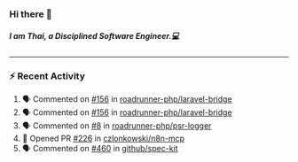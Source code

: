 ### Hi there 👋

##### I am Thai, a Disciplined Software Engineer.💻

---

### ⚡ Recent Activity
<!--START_SECTION:activity-->
1. 🗣 Commented on [#156](https://github.com/roadrunner-php/laravel-bridge/pull/156#issuecomment-3355673990) in [roadrunner-php/laravel-bridge](https://github.com/roadrunner-php/laravel-bridge)
2. 🗣 Commented on [#156](https://github.com/roadrunner-php/laravel-bridge/pull/156#issuecomment-3355531499) in [roadrunner-php/laravel-bridge](https://github.com/roadrunner-php/laravel-bridge)
3. 🗣 Commented on [#8](https://github.com/roadrunner-php/psr-logger/pull/8#issuecomment-3344609196) in [roadrunner-php/psr-logger](https://github.com/roadrunner-php/psr-logger)
4. 💪 Opened PR [#226](https://github.com/czlonkowski/n8n-mcp/pull/226) in [czlonkowski/n8n-mcp](https://github.com/czlonkowski/n8n-mcp)
5. 🗣 Commented on [#460](https://github.com/github/spec-kit/pull/460#issuecomment-3316636512) in [github/spec-kit](https://github.com/github/spec-kit)
<!--END_SECTION:activity-->
